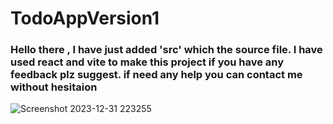 # TodoAppVersion1

<h3>Hello there , I have just added 'src' which the source file. I have used react and vite to make this project if you have any feedback plz suggest. if need any help you can contact me without hesitaion</h3>

![Screenshot 2023-12-31 223255](https://github.com/goyankabhushan/TodoAppVersion1/assets/122682007/7b5fc4c1-10d1-45ff-9037-ba020cfd000a)
